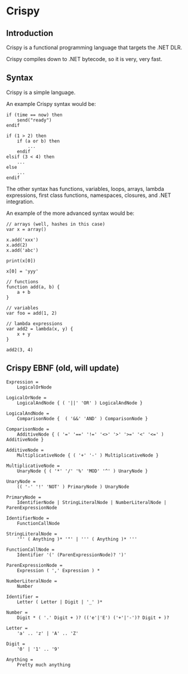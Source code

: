 Crispy
======

## Introduction

Crispy is a functional programming language that targets the .NET DLR.

Crispy compiles down to .NET bytecode, so it is very, very fast.

## Syntax

Crispy is a simple language.

An example Crispy syntax would be:

	if (time == now) then
		send("ready")
	endif
	
	if (1 > 2) then
		if (a or b) then
			...
		endif
	elsif (3 < 4) then
		...
	else
		...
	endif

The other syntax has functions, variables, loops, arrays, lambda expressions, first class functions, namespaces, closures, and .NET integration.

An example of the more advanced syntax would be:

	// arrays (well, hashes in this case)
	var x = array()

	x.add('xxx')
	x.add(2)
	x.add('abc')

	print(x[0])

	x[0] = 'yyy'

	// functions
	function add(a, b) {
		a + b
	}
	
	// variables
	var foo = add(1, 2)

	// lambda expressions
	var add2 = lambda(x, y) {
    	x + y
	}

	add2(3, 4)
	

## Crispy EBNF (old, will update)

	Expression =
		LogicalOrNode

	LogicalOrNode =
		LogicalAndNode { ( '||' 'OR' ) LogicalAndNode }

	LogicalAndNode =
		ComparisonNode {  ( '&&' 'AND' ) ComparisonNode } 

	ComparisonNode =
		AdditiveNode { ( '=' '==' '!=' '<>' '>' '>=' '<' '<=' ) AdditiveNode }

	AdditiveNode =
		MultiplicativeNode { ( '+' '-' ) MultiplicativeNode }

	MultiplicativeNode =
		UnaryNode { ( '*' '/' '%' 'MOD' '^' ) UnaryNode }

	UnaryNode =
		(( '-' '!' 'NOT' ) PrimaryNode ) UnaryNode
	
	PrimaryNode =
		IdentifierNode | StringLiteralNode | NumberLiteralNode | ParenExpressionNode
	
	IdentifierNode =
		FunctionCallNode

	StringLiteralNode =
		'"' ( Anything )* '"' | ''' ( Anything )* '''

	FunctionCallNode =
		Identifier '(' (ParenExpressionNode)? ')' 

	ParenExpressionNode =
		Expression ( ',' Expression ) *

	NumberLiteralNode =
		Number

	Identifier =
		Letter ( Letter | Digit | '_' )*

	Number =
		Digit * ( '.' Digit + )? (('e'|'E') ('+'|'-')? Digit + )?

	Letter =
		'a' .. 'z' | 'A' .. 'Z'

	Digit =
		'0' | '1' .. '9'

	Anything =
		Pretty much anything

	
